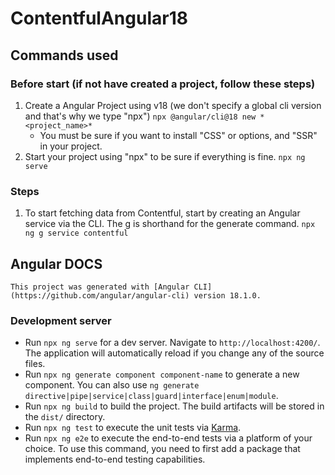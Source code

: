 # ContentfulAngular18

## Commands used
### Before start (if not have created a project, follow these steps)
1. Create a Angular Project using v18 (we don't specify a global cli version and that's why we type "npx")
``npx @angular/cli@18 new *<project_name>*``
    - You must be sure if you want to install "CSS" or options, and "SSR" in your project. 
2. Start your project using "npx" to be sure if everything is fine.
``npx ng serve``

### Steps
1. To start fetching data from Contentful, start by creating an Angular service via the CLI. The g is shorthand for the generate command.
``npx ng g service contentful``



## Angular DOCS
``This project was generated with [Angular CLI](https://github.com/angular/angular-cli) version 18.1.0.``
### Development server
* Run `npx ng serve` for a dev server. Navigate to `http://localhost:4200/`. The application will automatically reload if you change any of the source files.
* Run `npx ng generate component component-name` to generate a new component. You can also use `ng generate directive|pipe|service|class|guard|interface|enum|module`.
* Run `npx ng build` to build the project. The build artifacts will be stored in the `dist/` directory.
* Run `npx ng test` to execute the unit tests via [Karma](https://karma-runner.github.io).
* Run `npx ng e2e` to execute the end-to-end tests via a platform of your choice. To use this command, you need to first add a package that implements end-to-end testing capabilities.
